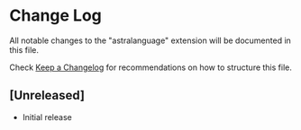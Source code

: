 # Change Log

All notable changes to the "astralanguage" extension will be documented in this file.

Check [Keep a Changelog](http://keepachangelog.com/) for recommendations on how to structure this file.

## [Unreleased]

- Initial release